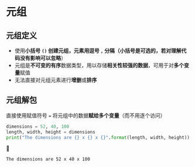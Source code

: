 # 元组
## 元组定义
* 使用**小括号 `()` **创建元组，元素用逗号 `,` 分隔（小括号是可选的，若对理解代码没有影响**可以忽略**）
* 元组是**不可变的有序**数据类型，用以存储**相关性较强的数据**，可用于对**多个变量**赋值
* 无法直接对元组元素进行**增删**或**排序**

## 元组解包
直接使用赋值符号 `=` 将元组中的数据**赋给多个变量**（而不用逐个访问）

```python
dimensions = 52, 40, 100
length, width, height = dimensions
print("The dimensions are {} x {} x {}".format(length, width, height))
```

:hammer:

```shell
The dimensions are 52 x 40 x 100
```


